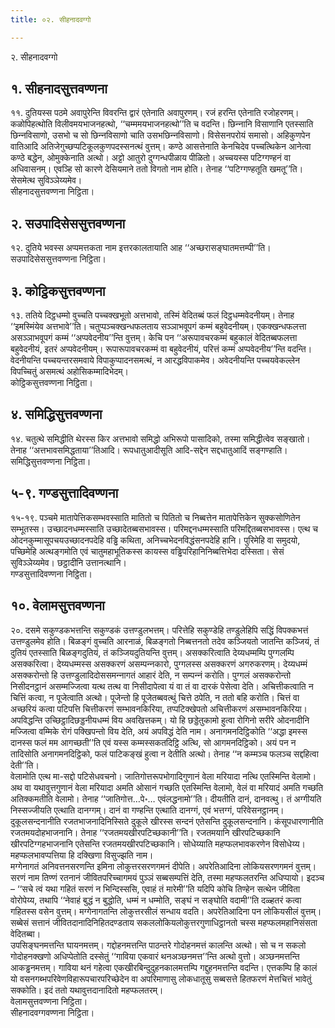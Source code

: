 ```yaml
---
title: ०२. सीहनादवग्गो

---
```

२. सीहनादवग्गो  


## १. सीहनादसुत्तवण्णना

११. दुतियस्स पठमे अवापुरेन्ति विवरन्ति द्वारं एतेनाति अवापुरणम्। रजं हरन्ति एतेनाति रजोहरणम्। कळोपिहत्थोति विलीवमयभाजनहत्थो, ‘‘चम्ममयभाजनहत्थो’’ति च वदन्ति। छिन्‍नानि विसाणानि एतस्साति छिन्‍नविसाणो, उसभो च सो छिन्‍नविसाणो चाति उसभछिन्‍नविसाणो। विसेसनपरोयं समासो। अहिकुणपेन वातिआदि अतिजेगुच्छप्पटिकूलकुणपदस्सनत्थं वुत्तम्। कण्ठे आसत्तेनाति केनचिदेव पच्‍चत्थिकेन आनेत्वा कण्ठे बद्धेन, ओमुक्‍केनाति अत्थो। अट्टो आतुरो दुग्गन्धपीळाय पीळितो। अच्‍चयस्स पटिग्गण्हनं वा अधिवासनम्। एवञ्हि सो कारणे देसियमाने ततो विगतो नाम होति। तेनाह ‘‘पटिग्गण्हतूति खमतू’’ति। सेसमेत्थ सुविञ्‍ञेय्यमेव।  
सीहनादसुत्तवण्णना निट्ठिता।  


## २. सउपादिसेससुत्तवण्णना

१२. दुतिये भवस्स अप्पमत्तकता नाम इत्तरकालतायाति आह ‘‘अच्छरासङ्घातमत्तम्पी’’ति।  
सउपादिसेससुत्तवण्णना निट्ठिता।  


## ३. कोट्ठिकसुत्तवण्णना

१३. ततिये दिट्ठधम्मो वुच्‍चति पच्‍चक्खभूतो अत्तभावो, तस्मिं वेदितब्बं फलं दिट्ठधम्मवेदनीयम्। तेनाह ‘‘इमस्मिंयेव अत्तभावे’’ति। चतुप्पञ्‍चक्खन्धफलताय सञ्‍ञाभवूपगं कम्मं बहुवेदनीयम्। एकक्खन्धफलत्ता असञ्‍ञाभवूपगं कम्मं ‘‘अप्पवेदनीय’’न्ति वुत्तम्। केचि पन ‘‘अरूपावचरकम्मं बहुकालं वेदितब्बफलत्ता बहुवेदनीयं, इतरं अप्पवेदनीयम्। रूपारूपावचरकम्मं वा बहुवेदनीयं, परित्तं कम्मं अप्पवेदनीय’’न्ति वदन्ति। वेदनीयन्ति पच्‍चयन्तरसमवाये विपाकुप्पादनसमत्थं, न आरद्धविपाकमेव। अवेदनीयन्ति पच्‍चयवेकल्‍लेन विपच्‍चितुं असमत्थं अहोसिकम्मादिभेदम्।  
कोट्ठिकसुत्तवण्णना निट्ठिता।  


## ४. समिद्धिसुत्तवण्णना

१४. चतुत्थे समिद्धीति थेरस्स किर अत्तभावो समिद्धो अभिरूपो पासादिको, तस्मा समिद्धीत्वेव सङ्खातो। तेनाह ‘‘अत्तभावसमिद्धताया’’तिआदि। रूपधातुआदीसूति आदि-सद्देन सद्दधातुआदिं सङ्गण्हाति।  
समिद्धिसुत्तवण्णना निट्ठिता।  


## ५-९. गण्डसुत्तादिवण्णना

१५-१९. पञ्‍चमे मातापेत्तिकसम्भवस्साति मातितो च पितितो च निब्बत्तेन मातापेत्तिकेन सुक्‍कसोणितेन सम्भूतस्स। उच्छादनधम्मस्साति उच्छादेतब्बसभावस्स। परिमद्दनधम्मस्साति परिमद्दितब्बसभावस्स। एत्थ च ओदनकुम्मासूपचयउच्छादनपदेहि वड्ढि कथिता, अनिच्‍चभेदनविद्धंसनपदेहि हानि। पुरिमेहि वा समुदयो, पच्छिमेहि अत्थङ्गमोति एवं चातुमहाभूतिकस्स कायस्स वड्ढिपरिहानिनिब्बत्तिभेदा दस्सिता। सेसं सुविञ्‍ञेय्यमेव। छट्ठादीनि उत्तानत्थानि।  
गण्डसुत्तादिवण्णना निट्ठिता।  


## १०. वेलामसुत्तवण्णना

२०. दसमे सकुण्डकभत्तन्ति सकुण्डकं उत्तण्डुलभत्तम्। परित्तेहि सकुण्डेहि तण्डुलेहिपि सद्धिं विपक्‍कभत्तं उत्तण्डुलमेव होति। बिळङ्गं वुच्‍चति आरनाळं, बिळङ्गतो निब्बत्तनतो तदेव कञ्‍जियतो जातन्ति कञ्‍जियं, तं दुतियं एतस्साति बिळङ्गदुतियं, तं कञ्‍जियदुतियन्ति वुत्तम्। असक्‍करित्वाति देय्यधम्मम्पि पुग्गलम्पि असक्‍करित्वा। देय्यधम्मस्स असक्‍करणं असम्पन्‍नकारो, पुग्गलस्स असक्‍करणं अगरुकरणम्। देय्यधम्मं असक्‍करोन्तो हि उत्तण्डुलादिदोससमन्‍नागतं आहारं देति, न सम्पन्‍नं करोति। पुग्गलं असक्‍करोन्तो निसीदनट्ठानं असम्मज्‍जित्वा यत्थ तत्थ वा निसीदापेत्वा यं वा तं वा दारकं पेसेत्वा देति। अचित्तीकत्वाति न चित्तिं कत्वा, न पूजेत्वाति अत्थो। पूजेन्तो हि पूजेतब्बवत्थुं चित्ते ठपेति, न ततो बहि करोति। चित्तं वा अच्छरियं कत्वा पटिपत्ति चित्तीकरणं सम्भावनकिरिया, तप्पटिक्खेपतो अचित्तीकरणं असम्भावनकिरिया। अपविद्धन्ति उच्छिट्ठादिछड्डनीयधम्मं विय अवखित्तकम्। यो हि छड्डेतुकामो हुत्वा रोगिनो सरीरे ओदनादीनि मज्‍जित्वा वम्मिके रोगं पक्खिपन्तो विय देति, अयं अपविद्धं देति नाम। अनागमनदिट्ठिकोति ‘‘अद्धा इमस्स दानस्स फलं मम आगच्छती’’ति एवं यस्स कम्मस्सकतदिट्ठि अत्थि, सो आगमनदिट्ठिको। अयं पन न तादिसोति अनागमनदिट्ठिको, फलं पाटिकङ्खं हुत्वा न देतीति अत्थो। तेनाह ‘‘न कम्मञ्‍च फलञ्‍च सद्दहित्वा देती’’ति।  
वेलामोति एत्थ मा-सद्दो पटिसेधवचनो। जातिगोत्तरूपभोगादिगुणानं वेला मरियादा नत्थि एतस्मिन्ति वेलामो। अथ वा यथावुत्तगुणानं वेला मरियादा अमति ओसानं गच्छति एतस्मिन्ति वेलामो, वेलं वा मरियादं अमति गच्छति अतिक्‍कमतीति वेलामो। तेनाह ‘‘जातिगोत्त…पे॰… एवंलद्धनामो’’ति। दीयतीति दानं, दानवत्थु। तं अग्गीयति निस्सज्‍जीयति एत्थाति दानग्गम्। दानं वा गण्हन्ति एत्थाति दानग्गं, एवं भत्तग्गं, परिवेसनट्ठानम्। दुकूलसन्दनानीति रजतभाजनादिनिस्सिते दुकूले खीरस्स सन्दनं एतेसन्ति दुकूलसन्दनानि। कंसूपधारणानीति रजतमयदोहभाजनानि। तेनाह ‘‘रजतमयखीरपटिच्छकानी’’ति। रजतमयानि खीरपटिच्छकानि खीरपटिग्गहभाजनानि एतेसन्ति रजतमयखीरपटिच्छकानि। सोधेय्याति महप्फलभावकरणेन विसोधेय्य। महप्फलभावप्पत्तिया हि दक्खिणा विसुज्झति नाम।  
मग्गेनागतं अनिवत्तनसरणन्ति इमिना लोकुत्तरसरणगमनं दीपेति। अपरेतिआदिना लोकियसरणगमनं वुत्तम्। सरणं नाम तिण्णं रतनानं जीवितपरिच्‍चागमयं पुञ्‍ञं सब्बसम्पत्तिं देति, तस्मा महप्फलतरन्ति अधिप्पायो। इदञ्‍च – ‘‘सचे त्वं यथा गहितं सरणं न भिन्दिस्ससि, एवाहं तं मारेमी’’ति यदिपि कोचि तिण्हेन सत्थेन जीविता वोरोपेय्य, तथापि ‘‘नेवाहं बुद्धं न बुद्धोति, धम्मं न धम्मोति, सङ्घं न सङ्घोति वदामी’’ति दळ्हतरं कत्वा गहितस्स वसेन वुत्तम्। मग्गेनागतन्ति लोकुत्तरसीलं सन्धाय वदति। अपरेतिआदिना पन लोकियसीलं वुत्तम्। सब्बेसं सत्तानं जीवितदानादिनिहितदण्डताय सकललोकियलोकुत्तरगुणाधिट्ठानतो चस्स महप्फलमहानिसंसता वेदितब्बा।  
उपसिङ्घनमत्तन्ति घायनमत्तम्। गद्दोहनमत्तन्ति पाठन्तरे गोदोहनमत्तं कालन्ति अत्थो। सो च न सकलो गोदोहनक्खणो अधिप्पेतोति दस्सेतुं ‘‘गाविया एकवारं थनअञ्छनमत्त’’न्ति अत्थो वुत्तो। अञ्छनमत्तन्ति आकड्ढनमत्तम्। गाविया थनं गहेत्वा एकखीरबिन्दुदुहनकालमत्तम्पि गद्दुहनमत्तन्ति वदन्ति। एत्तकम्पि हि कालं यो वसनगब्भपरिवेणविहारूपचारपरिच्छेदेन वा अपरिमाणासु लोकधातूसु सब्बसत्ते हितफरणं मेत्तचित्तं भावेतुं सक्‍कोति। इदं ततो यथावुत्तदानादितो महप्फलतरम्।  
वेलामसुत्तवण्णना निट्ठिता।  
सीहनादवग्गवण्णना निट्ठिता।  